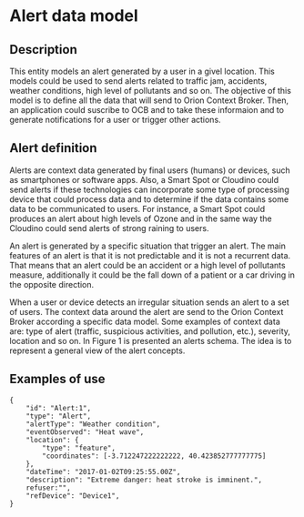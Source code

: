 # Alert data model

## Description
This entity models an alert generated by a user in a givel location. This models could be used to send alerts related to traffic jam, accidents, weather conditions, high level of pollutants and so on. 
The objective of this model is to define all the data that will send to Orion Context Broker. Then, an application could suscribe to OCB and to take these informaion and to generate notifications for a user or trigger other actions.


## Alert definition
Alerts are context data generated by final users (humans) or devices, such as smartphones or software apps. Also, a Smart Spot or Cloudino could send alerts if these technologies can incorporate some type of processing device that could process data and to  determine if the data contains some data to be communicated to users. For instance, a Smart Spot could produces an alert about high levels of Ozone and in the same way the Cloudino could send alerts of strong raining to users. 

An alert is generated by a specific situation that trigger an alert. The main features of an alert is that it is not predictable and it is not a recurrent data. That means that an alert could be an accident or a high level of pollutants measure, additionally it could be the fall down of a patient or a car driving in the opposite direction.

When a user or device detects an irregular situation sends an alert to a set of users. The context data around the alert are send to the Orion Context Broker according a specific data model. Some examples of context data are: type of alert (traffic, suspicious activities, and pollution, etc.), severity, location and so on. In Figure 1 is presented an alerts schema. The idea is to represent a general view of the alert concepts.

## Examples of use
	
	{
		"id": "Alert:1",
		"type": "Alert",
		"alertType": "Weather condition",
		"eventObserved": "Heat wave",
		"location": {
			"type": "feature",
			"coordinates": [-3.712247222222222, 40.423852777777775]
		},
		"dateTime": "2017-01-02T09:25:55.00Z",
		"description": "Extreme danger: heat stroke is imminent.",
		refuser:"",
		"refDevice": "Device1",
	}  

